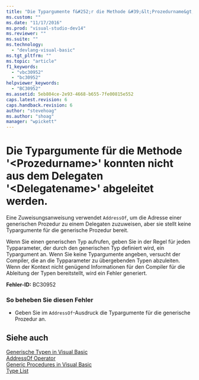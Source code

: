 ```yaml
---
title: "Die Typargumente f&#252;r die Methode &#39;&lt;Prozedurname&gt;&#39; konnten nicht aus dem Delegaten &#39;&lt;Delegatename&gt;&#39; abgeleitet werden. | Microsoft Docs"
ms.custom: ""
ms.date: "11/17/2016"
ms.prod: "visual-studio-dev14"
ms.reviewer: ""
ms.suite: ""
ms.technology: 
  - "devlang-visual-basic"
ms.tgt_pltfrm: ""
ms.topic: "article"
f1_keywords: 
  - "vbc30952"
  - "bc30952"
helpviewer_keywords: 
  - "BC30952"
ms.assetid: 5eb804ce-2e93-4668-b655-7fe00815e552
caps.latest.revision: 6
caps.handback.revision: 6
author: "stevehoag"
ms.author: "shoag"
manager: "wpickett"
---
```

# Die Typargumente f&#252;r die Methode &#39;&lt;Prozedurname&gt;&#39; konnten nicht aus dem Delegaten &#39;&lt;Delegatename&gt;&#39; abgeleitet werden.
Eine Zuweisungsanweisung verwendet `AddressOf`, um die Adresse einer generischen Prozedur zu einem Delegaten zuzuweisen, aber sie stellt keine Typargumente für die generische Prozedur bereit.  
  
 Wenn Sie einen generischen Typ aufrufen, geben Sie in der Regel für jeden Typparameter, der durch den generischen Typ definiert wird, ein Typargument an. Wenn Sie keine Typargumente angeben, versucht der Compiler, die an die Typparameter zu übergebenden Typen abzuleiten. Wenn der Kontext nicht genügend Informationen für den Compiler für die Ableitung der Typen bereitstellt, wird ein Fehler generiert.  
  
 **Fehler\-ID:** BC30952  
  
### So beheben Sie diesen Fehler  
  
-   Geben Sie im `AddressOf`\-Ausdruck die Typargumente für die generische Prozedur an.  
  
## Siehe auch  
 [Generische Typen in Visual Basic](../../visual-basic/programming-guide/language-features/data-types/generic-types.md)   
 [AddressOf Operator](../../visual-basic/language-reference/operators/addressof-operator.md)   
 [Generic Procedures in Visual Basic](../../visual-basic/programming-guide/language-features/data-types/generic-procedures.md)   
 [Type List](../../visual-basic/language-reference/statements/type-list.md)